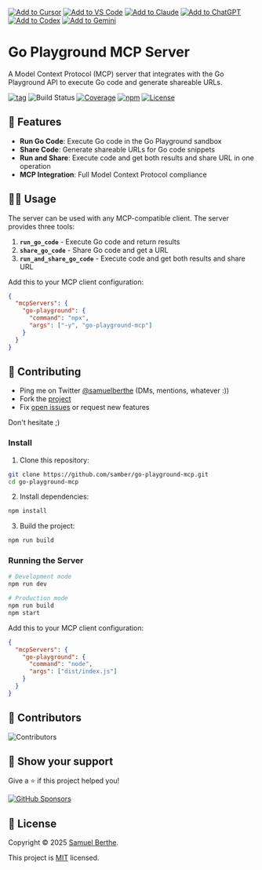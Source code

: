 [![Add to Cursor](https://fastmcp.me/badges/cursor_dark.svg)](https://fastmcp.me/MCP/Details/1087/go-playground)
[![Add to VS Code](https://fastmcp.me/badges/vscode_dark.svg)](https://fastmcp.me/MCP/Details/1087/go-playground)
[![Add to Claude](https://fastmcp.me/badges/claude_dark.svg)](https://fastmcp.me/MCP/Details/1087/go-playground)
[![Add to ChatGPT](https://fastmcp.me/badges/chatgpt_dark.svg)](https://fastmcp.me/MCP/Details/1087/go-playground)
[![Add to Codex](https://fastmcp.me/badges/codex_dark.svg)](https://fastmcp.me/MCP/Details/1087/go-playground)
[![Add to Gemini](https://fastmcp.me/badges/gemini_dark.svg)](https://fastmcp.me/MCP/Details/1087/go-playground)

# Go Playground MCP Server

A Model Context Protocol (MCP) server that integrates with the Go Playground API to execute Go code and generate shareable URLs.

[![tag](https://img.shields.io/github/tag/samber/go-playground-mcp.svg)](https://github.com/samber/go-playground-mcp/releases)
![Build Status](https://github.com/samber/go-playground-mcp/actions/workflows/test.yml/badge.svg)
[![Coverage](https://img.shields.io/codecov/c/github/samber/go-playground-mcp)](https://codecov.io/gh/samber/go-playground-mcp)
[![npm](https://img.shields.io/badge/npm-go--playground--mcp-red?logo=npm)](https://www.npmjs.com/package/go-playground-mcp)
[![License](https://img.shields.io/badge/License-MIT-green.svg)](LICENSE)

## 🧙 Features

- **Run Go Code**: Execute Go code in the Go Playground sandbox
- **Share Code**: Generate shareable URLs for Go code snippets
- **Run and Share**: Execute code and get both results and share URL in one operation
- **MCP Integration**: Full Model Context Protocol compliance

## 🏃‍♂️ Usage

The server can be used with any MCP-compatible client. The server provides three tools:

1. **`run_go_code`** - Execute Go code and return results
2. **`share_go_code`** - Share Go code and get a URL
3. **`run_and_share_go_code`** - Execute code and get both results and share URL

Add this to your MCP client configuration:

```json
{
  "mcpServers": {
    "go-playground": {
      "command": "npx",
      "args": ["-y", "go-playground-mcp"]
    }
  }
}
```

## 🤝 Contributing

- Ping me on Twitter [@samuelberthe](https://twitter.com/samuelberthe) (DMs, mentions, whatever :))
- Fork the [project](https://github.com/samber/go-playground-mcp)
- Fix [open issues](https://github.com/samber/go-playground-mcp/issues) or request new features

Don't hesitate ;)

### Install

1. Clone this repository:
```bash
git clone https://github.com/samber/go-playground-mcp.git
cd go-playground-mcp
```

2. Install dependencies:
```bash
npm install
```

3. Build the project:
```bash
npm run build
```

### Running the Server

```bash
# Development mode
npm run dev

# Production mode
npm run build
npm start
```

Add this to your MCP client configuration:

```json
{
  "mcpServers": {
    "go-playground": {
      "command": "node",
      "args": ["dist/index.js"]
    }
  }
}
```

## 👤 Contributors

![Contributors](https://contrib.rocks/image?repo=samber/go-playground-mcp)

## 💫 Show your support

Give a ⭐️ if this project helped you!

[![GitHub Sponsors](https://img.shields.io/github/sponsors/samber?style=for-the-badge)](https://github.com/sponsors/samber)

## 📝 License

Copyright © 2025 [Samuel Berthe](https://github.com/samber).

This project is [MIT](./LICENSE) licensed.
